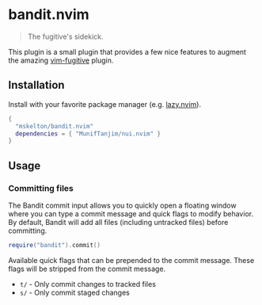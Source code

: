 # bandit.nvim

> The fugitive's sidekick.

This plugin is a small plugin that provides a few nice features to augment the
amazing [vim-fugitive](https://github.com/tpope/vim-fugitive) plugin.

## Installation

Install with your favorite package manager (e.g. [lazy.nvim](https://github.com/folke/lazy.nvim)).

```lua
{
  "mskelton/bandit.nvim"
  dependencies = { "MunifTanjim/nui.nvim" }
}
```

## Usage

### Committing files

The Bandit commit input allows you to quickly open a floating window where you
can type a commit message and quick flags to modify behavior. By default, Bandit
will add all files (including untracked files) before committing.

```lua
require("bandit").commit()
```

Available quick flags that can be prepended to the commit message. These flags
will be stripped from the commit message.

- `t/` - Only commit changes to tracked files
- `s/` - Only commit staged changes
